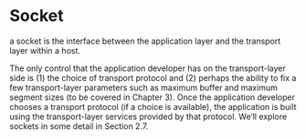 

# Socket

a
socket is the interface between the application layer and the transport layer within
a host.

The only control that the application developer
has on the transport-layer side is (1) the choice of transport protocol and (2) perhaps
the ability to fix a few transport-layer parameters such as maximum buffer and maximum
segment sizes (to be covered in Chapter 3). Once the application developer
chooses a transport protocol (if a choice is available), the application is built using
the transport-layer services provided by that protocol. We’ll explore sockets in some
detail in Section 2.7.



